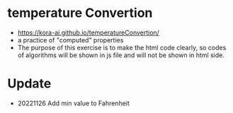 # temperature Convertion
- https://kora-ai.github.io/temperatureConvertion/
- a practice of "computed" properties
- The purpose of this exercise is to make the html code clearly, so codes of algorithms will be shown in js file and will not be shown in html side.
# Update
- 20221126 Add min value to Fahrenheit
